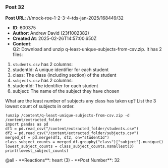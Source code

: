 ### Post 32
**Post URL**: /t/mock-roe-1-2-3-4-tds-jan-2025/168449/32
- **ID**: 600375
- **Author**: Andrew David (23f1002382)
- **Created At**: 2025-02-26T14:57:00.650Z
- **Content**:  
  Q2: Download and unzip q-least-unique-subjects-from-csv.zip. It has 2 files:
<ol>
<li><code>students.csv</code> has 2 columns:</li>
<li>studentId: A unique identifier for each student</li>
<li>class: The class (including section) of the student</li>
<li><code>subjects.csv</code> has 2 columns:</li>
<li>studentId: The identifier for each student</li>
<li>subject: The name of the subject they have chosen</li>
</ol>
What are the least number of subjects any class has taken up? List the 3 lowest count of subjects in order.
<pre><code class="lang-auto">!unzip /content/q-least-unique-subjects-from-csv.zip -d /content/extracted_folder
import pandas as pd
df1 = pd.read_csv("/content/extracted_folder/students.csv")
df2 = pd.read_csv("/content/extracted_folder/subjects.csv")
merged_df = pd.merge(df1, df2, on="studentId")
class_subject_counts = merged_df.groupby("class")["subject"].nunique()
lowest_subject_counts = class_subject_counts.nsmallest(3)
print(lowest_subject_counts)
</code></pre>
<span class="mention">@all</span>
- **Reactions**: heart (3)
- **Post Number**: 32

